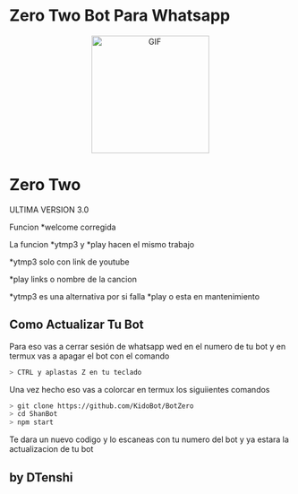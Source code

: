 # Zero Two Bot Para Whatsapp

<p align="center">
<img src="https://data.whicdn.com/images/316036627/original.gif" alt="GIF" width="210" height="210"/>
</p>

# Zero Two

ULTIMA VERSION 3.0

Funcion *welcome corregida

La funcion *ytmp3 y *play hacen el mismo trabajo 

*ytmp3 solo con link de youtube

*play links o nombre de la cancion

*ytmp3 es una alternativa por si falla *play o esta en mantenimiento

## Como Actualizar Tu Bot
Para eso vas a cerrar sesión de whatsapp wed en el numero de tu bot y en termux vas a apagar el bot con el comando

```bash
> CTRL y aplastas Z en tu teclado
```

Una vez hecho eso vas a colorcar en termux los siguiientes comandos

```bash
> git clone https://github.com/KidoBot/BotZero
> cd ShanBot
> npm start
```

Te dara un nuevo codigo y lo escaneas con tu numero del bot y ya estara la actualizacion de tu bot

## by DTenshi


